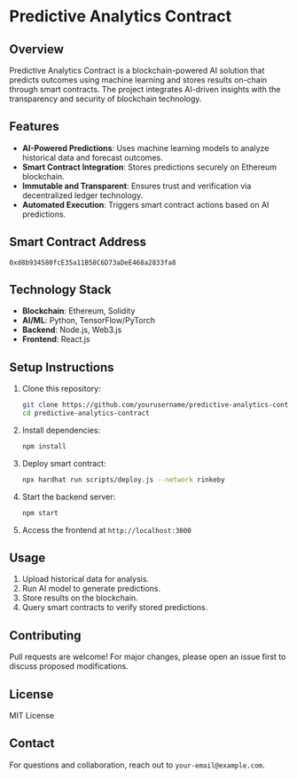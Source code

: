 # Predictive Analytics Contract

## Overview
Predictive Analytics Contract is a blockchain-powered AI solution that predicts outcomes using machine learning and stores results on-chain through smart contracts. The project integrates AI-driven insights with the transparency and security of blockchain technology.

## Features
- **AI-Powered Predictions**: Uses machine learning models to analyze historical data and forecast outcomes.
- **Smart Contract Integration**: Stores predictions securely on Ethereum blockchain.
- **Immutable and Transparent**: Ensures trust and verification via decentralized ledger technology.
- **Automated Execution**: Triggers smart contract actions based on AI predictions.

## Smart Contract Address
```
0xd8b934580fcE35a11B58C6D73aDeE468a2833fa8
```

## Technology Stack
- **Blockchain**: Ethereum, Solidity
- **AI/ML**: Python, TensorFlow/PyTorch
- **Backend**: Node.js, Web3.js
- **Frontend**: React.js

## Setup Instructions
1. Clone this repository:
   ```sh
   git clone https://github.com/yourusername/predictive-analytics-contract.git
   cd predictive-analytics-contract
   ```
2. Install dependencies:
   ```sh
   npm install
   ```
3. Deploy smart contract:
   ```sh
   npx hardhat run scripts/deploy.js --network rinkeby
   ```
4. Start the backend server:
   ```sh
   npm start
   ```
5. Access the frontend at `http://localhost:3000`

## Usage
1. Upload historical data for analysis.
2. Run AI model to generate predictions.
3. Store results on the blockchain.
4. Query smart contracts to verify stored predictions.

## Contributing
Pull requests are welcome! For major changes, please open an issue first to discuss proposed modifications.

## License
MIT License

## Contact
For questions and collaboration, reach out to `your-email@example.com`.
